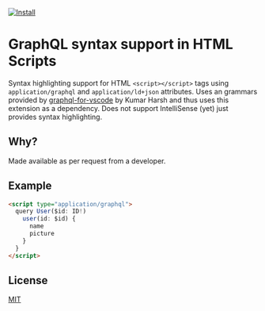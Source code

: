 [![Install](https://img.shields.io/badge/vscode-install-blue.svg)](https://marketplace.visualstudio.com/items?itemName=sissel.graphql-script-tag)

# GraphQL syntax support in HTML Scripts

Syntax highlighting support for HTML `<script></script>` tags using `application/graphql` and `application/ld+json` attributes. Uses an grammars provided by [graphql-for-vscode](https://github.com/kumarharsh/) by Kumar Harsh and thus uses this extension as a dependency. Does not support IntelliSense (yet) just provides syntax highlighting.


## Why?

Made available as per request from a developer.

## Example

```html
<script type="application/graphql">
  query User($id: ID!)
    user(id: $id) {
      name
      picture
    }
  }
</script>
```

## License

[MIT](LICENSE)
